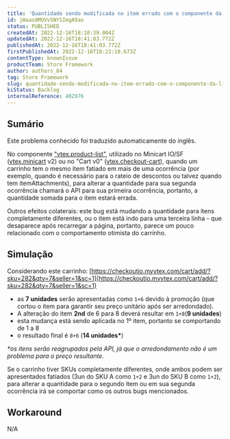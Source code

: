 ```yaml
---
title: 'Quantidade sendo modificada no item errado com o componente da lista de produtos (IO/SF)'
id: jWaas8MOVv5NYSImgA9ao
status: PUBLISHED
createdAt: 2022-12-16T18:10:39.004Z
updatedAt: 2022-12-16T18:41:03.772Z
publishedAt: 2022-12-16T18:41:03.772Z
firstPublishedAt: 2022-12-16T18:22:18.673Z
contentType: knownIssue
productTeam: Store Framework
author: authors_84
tag: Store Framework
slug: quantidade-sendo-modificada-no-item-errado-com-o-componente-da-lista-de
kiStatus: Backlog
internalReference: 402976
---
```


## Sumário

<div class="alert alert-info">
  <p>Este problema conhecido foi traduzido automaticamente do inglês.</p>
</div>

No componente ["vtex.product-list"](https://github.com/vtex-apps/product-list), utilizado no Minicart IO/SF ([vtex.minicart](https://github.com/vtex-apps/minicart) v2) ou no "Cart v0" ([vtex.checkout-cart](https://github.com/vtex-apps/checkout-cart)), quando um carrinho tem o mesmo item fatiado em mais de uma ocorrência (por exemplo, quando é necessário para o rateio de descontos ou talvez quando tem itemAttachments), para alterar a quantidade para sua segunda ocorrência chamará o API para sua primeira ocorrência, portanto, a quantidade somada para o item estará errada.

Outros efeitos colaterais: este bug está mudando a quantidade para itens completamente diferentes, ou o item está indo para uma terceira linha - que desaparece após recarregar a página, portanto, parece um pouco relacionado com o comportamento otimista do carrinho.

## Simulação

Considerando este carrinho: [https://checkoutio.myvtex.com/cart/add/?sku=282&qty=7&seller=1&sc=1](https://checkoutio.myvtex.com/cart/add/?sku=282&qty=7&seller=1&sc=1)
- as __7 unidades__ serão apresentadas como `1+6` devido à promoção (que cortou o item para garantir seu preço unitário após ser arredondado).
- A alteração do item __2nd__ de 6 para 8 deverá resultar em `1+8`(__9 unidades__)
- esta mudança está sendo aplicada no 1º item, portanto se comportando de 1 a 8
- o resultado final é `8+6` (__14 unidades*__)

*\*os itens serão reagrupados pela API, já que o arredondamento não é um problema para o preço resultante.*

Se o carrinho tiver SKUs completamente diferentes, onde ambos podem ser apresentados fatiados (3un do SKU A como `1+2` e 3un do SKU B como `1+2`), para alterar a quantidade para o segundo item ou em sua segunda ocorrência irá se comportar como os outros bugs mencionados.

## Workaround

N/A

